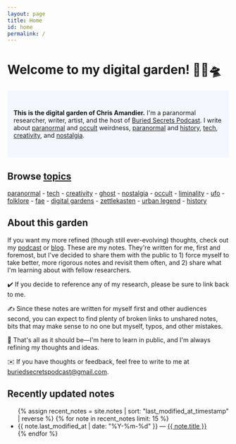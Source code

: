 ```yaml
---
layout: page
title: Home
id: home
permalink: /
---
```


# Welcome to my digital garden! 🍄👻🛸



<p style="padding: 3em 1em; background: #f5f7ff; border-radius: 4px;">
 <strong> This is the digital garden of Chris Amandier.</strong> I'm a paranormal researcher, writer, artist, and the host of <a href="https://www.buriedsecretspodcast.com">Buried Secrets Podcast</a>. I write about <a class="internal-link" href="/paranormal">paranormal</a> and <a class="internal-link" href="/occult">occult</a> weirdness, <a class="internal-link" href="/paranormal">paranormal</a> and <a class="internal-link" href="/history">history</a>, <a class="internal-link" href="/tech">tech</a>, <a class="internal-link" href="/creativity">creativity</a>, and <a class="internal-link" href="/nostalgia">nostalgia</a>.
</p>

<p>
</p>

## Browse <a class="internal-link" href="/topic">topics</a>
<a class="internal-link" href="/paranormal">paranormal</a> - <a class="internal-link" href="/tech">tech</a> - <a class="internal-link" href="/creativity">creativity</a> - <a class="internal-link" href="/ghost">ghost</a> - <a class="internal-link" href="/nostalgia">nostalgia</a> - <a class="internal-link" href="/occult">occult</a> - <a class="internal-link" href="/liminality">liminality</a> - <a class="internal-link" href="/ufo">ufo</a> - <a class="internal-link" href="/folklore">folklore</a> - <a class="internal-link" href="/fae">fae</a> - <a class="internal-link" href="/digital-gardens">digital gardens</a> - <a class="internal-link" href="/zettlekasten">zettlekasten</a> - <a class="internal-link" href="/urban-legend">urban legend</a> - <a class="internal-link" href="/history">history</a>

## About this garden
If you want my more refined (though still ever-evolving) thoughts, check out my <a href="https://www.buriedsecretspodcast.com/listen/">podcast</a> or <a href="https://www.buriedsecretspodcast.com/tag/blog/">blog</a>. These are my notes. They're written for me, first and foremost, but I've decided to share them with the public to 1) force myself to take better, more rigorous notes and revisit them often, and 2) share what I'm learning about with fellow researchers.

✔️ If you decide to reference any of my research, please be sure to link back to me.

✍️ Since these notes are written for myself first and other audiences second, you can expect to find plenty of broken links to unshared notes, bits that may make sense to no one but myself, typos, and other mistakes.

🧠 That's all as it should be—I'm here to learn in public, and I'm always refining my thoughts and ideas.

✉️ If you have thoughts or feedback, feel free to write to me at buriedsecretspodcast@gmail.com.



## Recently updated notes

<ul>
  {% assign recent_notes = site.notes | sort: "last_modified_at_timestamp" | reverse %}
  {% for note in recent_notes limit: 15 %}
    <li>
      {{ note.last_modified_at | date: "%Y-%m-%d" }} — <a class="internal-link" href="{{ note.url }}">{{ note.title }}</a>
    </li>
  {% endfor %}
</ul>

<style>
  .wrapper {
    max-width: 46em;
  }
</style>
